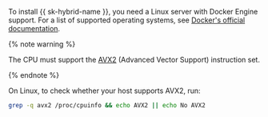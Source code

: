 
To install {{ sk-hybrid-name }}, you need a Linux server with Docker Engine support. For a list of supported operating systems, see [Docker's official documentation](https://docs.docker.com/engine/install/#server).

{% note warning %}

The CPU must support the [AVX2](https://en.wikipedia.org/wiki/Advanced_Vector_Extensions#CPUs_with_AVX2) (Advanced Vector Support) instruction set.

{% endnote %}

On Linux, to check whether your host supports AVX2, run:

```bash
grep -q avx2 /proc/cpuinfo && echo AVX2 || echo No AVX2
```